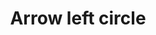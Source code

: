 ---
title: Arrow left circle
tags: ["arrow", "left", "circle", "direction", "pointer"]
icon: arrow-left-circle
svg: '<svg xmlns="http://www.w3.org/2000/svg" width="24" height="24" fill="none" viewBox="0 0 24 24" stroke-width="1.5" stroke-linecap="round" stroke-linejoin="round" stroke="currentColor"><path d="M16.5 12h-9m3.5 3.5L7.5 12 11 8.5"/><circle cx="12" cy="12" r="9"/></svg>'
---